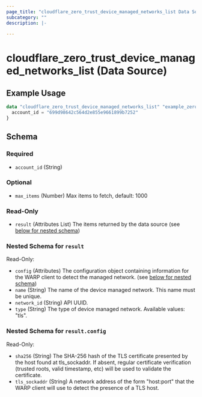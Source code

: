 ```yaml
---
page_title: "cloudflare_zero_trust_device_managed_networks_list Data Source - Cloudflare"
subcategory: ""
description: |-
  
---
```


# cloudflare_zero_trust_device_managed_networks_list (Data Source)



## Example Usage

```terraform
data "cloudflare_zero_trust_device_managed_networks_list" "example_zero_trust_device_managed_networks_list" {
  account_id = "699d98642c564d2e855e9661899b7252"
}
```

<!-- schema generated by tfplugindocs -->
## Schema

### Required

- `account_id` (String)

### Optional

- `max_items` (Number) Max items to fetch, default: 1000

### Read-Only

- `result` (Attributes List) The items returned by the data source (see [below for nested schema](#nestedatt--result))

<a id="nestedatt--result"></a>
### Nested Schema for `result`

Read-Only:

- `config` (Attributes) The configuration object containing information for the WARP client to detect the managed network. (see [below for nested schema](#nestedatt--result--config))
- `name` (String) The name of the device managed network. This name must be unique.
- `network_id` (String) API UUID.
- `type` (String) The type of device managed network.
Available values: "tls".

<a id="nestedatt--result--config"></a>
### Nested Schema for `result.config`

Read-Only:

- `sha256` (String) The SHA-256 hash of the TLS certificate presented by the host found at tls_sockaddr. If absent, regular certificate verification (trusted roots, valid timestamp, etc) will be used to validate the certificate.
- `tls_sockaddr` (String) A network address of the form "host:port" that the WARP client will use to detect the presence of a TLS host.


